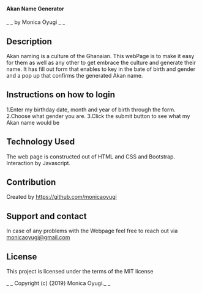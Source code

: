 


#### Akan Name Generator

_ _ by Monica Oyugi _ _

## Description
Akan naming is a culture of the Ghanaian. This webPage is to make it easy for them as well as any other to get embrace the culture and generate their name. It has fill out form that enables to key in the bate of birth and gender and a pop up that confirms the generated Akan name.

## Instructions on how to login
1.Enter my birthday  date, month and year of birth through the form.
2.Choose what gender you are.
3.Click the submit button to see what my Akan name would be

## Technology Used
The web page is constructed out of HTML and CSS and Bootstrap. Interaction by Javascript.

## Contribution
Created by https://github.com/monicaoyugi

## Support and contact
In case of any problems with the Webpage feel free to reach out via monicaoyugi@gmail.com

## License
This project is licensed under the terms of the MIT license

_ _ Copyright (c) {2019}  Monica Oyugi._ _